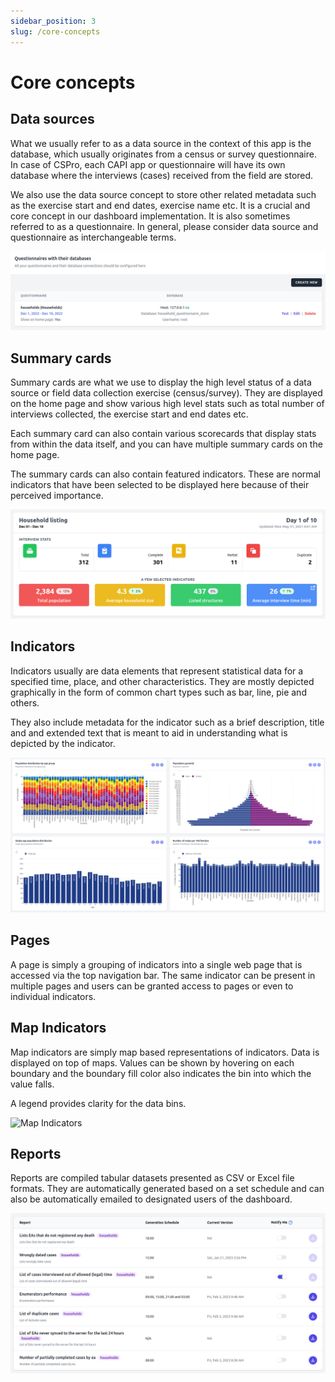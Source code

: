 ```yaml
---
sidebar_position: 3
slug: /core-concepts
---
```


# Core concepts


## Data sources
What we usually refer to as a data source in the context of this app is the database, which usually originates from a census or survey questionnaire. In case of CSPro, each CAPI app or questionnaire will have its own database where the interviews (cases) received from the field are stored. 

We also use the data source concept to store other related metadata such as the exercise start and end dates, exercise name etc. It is a crucial and core concept in our dashboard implementation. It is also sometimes referred to as a questionnaire. In general, please consider data source and questionnaire as interchangeable terms.

![Questionnaires](/img/developer/questionnaires.png)

## Summary cards
Summary cards are what we use to display the high level status of a data source or field data collection exercise (census/survey). They are displayed on the home page and show various high level stats such as total number of interviews collected, the exercise start and end dates etc.

Each summary card can also contain various scorecards that display stats from within the data itself, and you can have multiple summary cards on the home page.

The summary cards can also contain featured indicators. These are normal indicators that have been selected to be displayed here because of their perceived importance.

![Summary cards](/img/developer/summary-card.png)

## Indicators
Indicators usually are data elements that represent statistical data for a specified time, place, and other characteristics. They are mostly depicted graphically in the form of common chart types such as bar, line, pie and others.

They also include metadata for the indicator such as a brief description, title and and extended text that is meant to aid in understanding what is depicted by the indicator.

![Indicators](/img/developer/indicators.png)

## Pages
A page is simply a grouping of indicators into a single web page that is accessed via the top navigation bar. The same indicator can be present in multiple pages and users can be granted access to pages or even to individual indicators.

## Map Indicators
Map indicators are simply map based representations of indicators. Data is displayed on top of maps. Values can be shown by hovering on each boundary and the boundary fill color also indicates the bin into which the value falls. 

A legend provides clarity for the data bins.

![Map Indicators](https://via.placeholder.com/728x90.png?text=Map+Indicator)

## Reports
Reports are compiled tabular datasets presented as CSV or Excel file formats. They are automatically generated based on a set schedule and can also be automatically emailed to designated users of the dashboard.

![Reports](/img/developer/reports.png)